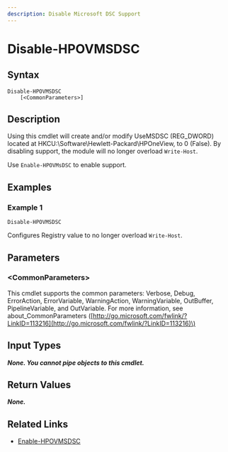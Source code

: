 ```yaml
---
description: Disable Microsoft DSC Support
---
```


# Disable-HPOVMSDSC

## Syntax

```text
Disable-HPOVMSDSC
    [<CommonParameters>]
```

## Description

Using this cmdlet will create and/or modify UseMSDSC \(REG\_DWORD\) located at HKCU:\Software\Hewlett-Packard\HPOneView, to 0 \(False\). By disabling support, the module will no longer overload `Write-Host`.

Use `Enable-HPOVMsDSC` to enable support.

## Examples

### Example 1

```text
Disable-HPOVMSDSC
```

Configures Registry value to no longer overload `Write-Host`.

## Parameters

### &lt;CommonParameters&gt;

This cmdlet supports the common parameters: Verbose, Debug, ErrorAction, ErrorVariable, WarningAction, WarningVariable, OutBuffer, PipelineVariable, and OutVariable. For more information, see about\_CommonParameters \([http://go.microsoft.com/fwlink/?LinkID=113216](http://go.microsoft.com/fwlink/?LinkID=113216)\)

## Input Types

_**None. You cannot pipe objects to this cmdlet.**_

## Return Values

_**None.**_

## Related Links

* [Enable-HPOVMSDSC](enable-hpovmsdsc.md)

